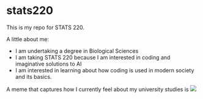# stats220
This is my repo for STATS 220. 

A little about me:

- I am undertaking a degree in Biological Sciences
- I am taking STATS 220 because I am interested in coding and imaginative solutions to AI
- I am interested in learning about how coding is used in modern society and its basics.

A meme that captures how I currently feel about my university studies is ![](https://c.tenor.com/8druEACXtX8AAAAd/tenor.gif)
